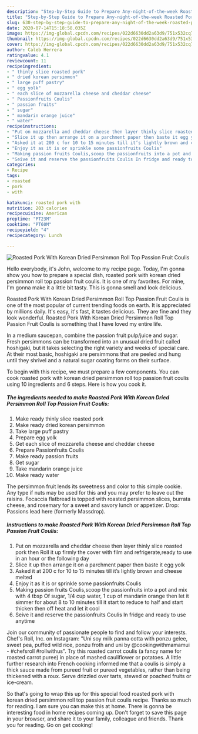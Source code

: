 ```yaml
---
description: "Step-by-Step Guide to Prepare Any-night-of-the-week Roasted Pork With Korean Dried Persimmon Roll Top Passion Fruit Coulis"
title: "Step-by-Step Guide to Prepare Any-night-of-the-week Roasted Pork With Korean Dried Persimmon Roll Top Passion Fruit Coulis"
slug: 630-step-by-step-guide-to-prepare-any-night-of-the-week-roasted-pork-with-korean-dried-persimmon-roll-top-passion-fruit-coulis
date: 2020-07-14T15:18:58.035Z
image: https://img-global.cpcdn.com/recipes/022d6630dd2a63d9/751x532cq70/roasted-pork-with-korean-dried-persimmon-roll-top-passion-fruit-coulis-recipe-main-photo.jpg
thumbnail: https://img-global.cpcdn.com/recipes/022d6630dd2a63d9/751x532cq70/roasted-pork-with-korean-dried-persimmon-roll-top-passion-fruit-coulis-recipe-main-photo.jpg
cover: https://img-global.cpcdn.com/recipes/022d6630dd2a63d9/751x532cq70/roasted-pork-with-korean-dried-persimmon-roll-top-passion-fruit-coulis-recipe-main-photo.jpg
author: Caleb Herrera
ratingvalue: 4.1
reviewcount: 11
recipeingredient:
- " thinly slice roasted pork"
- " dried korean persimmon"
- " large puff pastry"
- " egg yolk"
- " each slice of mozzarella cheese and cheddar cheese"
- " Passionfruits Coulis"
- " passion fruits"
- " sugar"
- " mandarin orange juice"
- " water"
recipeinstructions:
- "Put on mozzarella and cheddar cheese then layer thinly slice roasted pork then Roll it up firmly the cover with film and refrigerate,ready to use in an hour or the following day"
- "Slice it up then arrange it on a parchment paper then baste it egg yolk"
- "Asked it at 200 c for 10 to 15 minutes till it’s lightly brown and cheese melted"
- "Enjoy it as it is or sprinkle some passionfruits Coulis"
- "Making passion fruits Coulis,scoop the passionfruits into a pot and mix with 4 tbsp Of sugar, 1/4 cup water, 1 cup of mandarin orange then let it simmer for about 8 to 10 minutes till it start to reduce to half and start thicken then off heat and let it cool"
- "Seive it and reserve the passionfruits Coulis In fridge and ready to use anytime"
categories:
- Recipe
tags:
- roasted
- pork
- with

katakunci: roasted pork with 
nutrition: 203 calories
recipecuisine: American
preptime: "PT23M"
cooktime: "PT60M"
recipeyield: "4"
recipecategory: Lunch

---
```



![Roasted Pork With Korean Dried Persimmon Roll Top Passion Fruit Coulis](https://img-global.cpcdn.com/recipes/022d6630dd2a63d9/751x532cq70/roasted-pork-with-korean-dried-persimmon-roll-top-passion-fruit-coulis-recipe-main-photo.jpg)

Hello everybody, it's John, welcome to my recipe page. Today, I'm gonna show you how to prepare a special dish, roasted pork with korean dried persimmon roll top passion fruit coulis. It is one of my favorites. For mine, I'm gonna make it a little bit tasty. This is gonna smell and look delicious.

Roasted Pork With Korean Dried Persimmon Roll Top Passion Fruit Coulis is one of the most popular of current trending foods on earth. It is appreciated by millions daily. It's easy, it's fast, it tastes delicious. They are fine and they look wonderful. Roasted Pork With Korean Dried Persimmon Roll Top Passion Fruit Coulis is something that I have loved my entire life.

In a medium saucepan, combine the passion fruit pulp/juice and sugar. Fresh persimmons can be transformed into an unusual dried fruit called hoshigaki, but it takes selecting the right variety and weeks of special care. At their most basic, hoshigaki are persimmons that are peeled and hung until they shrivel and a natural sugar coating forms on their surface.


To begin with this recipe, we must prepare a few components. You can cook roasted pork with korean dried persimmon roll top passion fruit coulis using 10 ingredients and 6 steps. Here is how you cook it.

<!--inarticleads1-->

##### The ingredients needed to make Roasted Pork With Korean Dried Persimmon Roll Top Passion Fruit Coulis:

1. Make ready  thinly slice roasted pork
1. Make ready  dried korean persimmon
1. Take  large puff pastry
1. Prepare  egg yolk
1. Get  each slice of mozzarella cheese and cheddar cheese
1. Prepare  Passionfruits Coulis
1. Make ready  passion fruits
1. Get  sugar
1. Take  mandarin orange juice
1. Make ready  water


The persimmon fruit lends its sweetness and color to this simple cookie. Any type if nuts may be used for this and you may prefer to leave out the raisins. Focaccia flatbread is topped with roasted persimmon slices, burrata cheese, and rosemary for a sweet and savory lunch or appetizer. Drop: Passions lead here (formerly Massdrop). 

<!--inarticleads2-->

##### Instructions to make Roasted Pork With Korean Dried Persimmon Roll Top Passion Fruit Coulis:

1. Put on mozzarella and cheddar cheese then layer thinly slice roasted pork then Roll it up firmly the cover with film and refrigerate,ready to use in an hour or the following day
1. Slice it up then arrange it on a parchment paper then baste it egg yolk
1. Asked it at 200 c for 10 to 15 minutes till it’s lightly brown and cheese melted
1. Enjoy it as it is or sprinkle some passionfruits Coulis
1. Making passion fruits Coulis,scoop the passionfruits into a pot and mix with 4 tbsp Of sugar, 1/4 cup water, 1 cup of mandarin orange then let it simmer for about 8 to 10 minutes till it start to reduce to half and start thicken then off heat and let it cool
1. Seive it and reserve the passionfruits Coulis In fridge and ready to use anytime


Join our community of passionate people to find and follow your interests. Chef&#39;s Roll, Inc. on Instagram: &#34;Uni soy milk panna cotta with ponzu gelee, sweet pea, puffed wild rice, ponzu froth and uni by @cookingwithmamamui - #chefsroll #rollwithus&#34;. Try this roasted carrot coulis (a fancy name for roasted carrot puree) in place of mashed cauliflower or potatoes. A little further research into French cooking informed me that a coulis is simply a thick sauce made from pureed fruit or pureed vegetables, rather than being thickened with a roux. Serve drizzled over tarts, stewed or poached fruits or ice-cream. 

So that's going to wrap this up for this special food roasted pork with korean dried persimmon roll top passion fruit coulis recipe. Thanks so much for reading. I am sure you can make this at home. There is gonna be interesting food in home recipes coming up. Don't forget to save this page in your browser, and share it to your family, colleague and friends. Thank you for reading. Go on get cooking!
